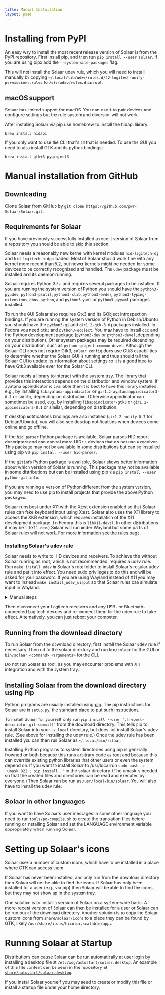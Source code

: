 ```yaml
---
title: Manual Installation
layout: page
---
```


# Installing from PyPI

An easy way to install the most recent release version of  Solaar is from the PyPI repository.
First install pip, and then run
`pip install --user solaar`.
If you are using pipx add the `--system-site-packages` flag.

This will not install the Solaar udev rule, which you will need to install manually by copying
`~/.local/lib/udev/rules.d/42-logitech-unify-permissions.rules`
to `/etc/udev/rules.d` as root.

## macOS support

Solaar has limited support for macOS. You can use it to pair devices and configure settings
but the rule system and diversion will not work.

After installing Solaar via pip use homebrew to install the hidapi library:
```
brew install hidapi
```
If you only want to use the CLI that's all that is needed. To use the GUI you need to also
install GTK and its python bindings:
```
brew install gtk+3 pygobject3
```

# Manual installation from GitHub

## Downloading

Clone Solaar from GitHub by `git clone https://github.com/pwr-Solaar/Solaar.git`.

## Requirements for Solaar

If you have previously successfully installed a recent version of Solaar from a repository
you should be able to skip this section.

Solaar needs a reasonably new kernel with kernel modules `hid-logitech-dj`
and `hid-logitech-hidpp` loaded.
Most of Solaar should work fine with any kernel more recent than 5.2,
but newer kernels might be needed for some devices to be correctly recognized and handled.
The `udev` package must be installed and its daemon running.

Solaar requires Python 3.7+ and requires several packages to be installed.
If you are running the system version of Python you should have the
`python3-pyudev`, `python3-psutil`, `python3-xlib`, `python3-evdev`, `python3-typing-extensions`, `dbus-python`,
and `python3-yaml` or `python3-pyyaml` packages installed.

To run the GUI Solaar also requires Gtk3 and its GObject introspection bindings.
If you are running the system version of Python
in Debian/Ubuntu you should have the
`python3-gi` and `gir1.2-gtk-3.0` packages installed.
In Fedora you need `gtk3` and `python3-gobject`.
You may have to install `gcc` and the Python development package (`python3-dev` or `python3-devel`,
depending on your distribution).
Other system packages may be required depending on your distribution, such as `python-gobject-common-devel`.
Although the Solaar CLI does not require Gtk3,
`solaar config` does use Gtk3 capabilities to determine whether the Solaar GUI is running
and thus should tell the Solaar GUI to update its information about settings
so it is a good idea to have Gtk3 available even for the Solaar CLI.

Solaar needs a library to interact with the system tray.
The library that provides this interaction depends on the distribution and window system.
If ayatana appindicator is available then it is best to have this library installed,
e.g., by installing `libayatana-appindicator` or `gir1.2-ayatanaappindicator3-0.1` or similar,
depending on distribution.
Otherwise appindicator can sometimes be used,
e.g., by installing `libappindicator-gtk3` or `gir1.2-appindicator3-0.1` or similar,
depending on distribution.

If desktop notifications bindings are also installed
(`gir1.2-notify-0.7` for Debian/Ubuntu),
you will also see desktop notifications when devices come online and go offline.

If the `hid_parser` Python package is available, Solaar parses HID report descriptors
and can control more HID++ devices that do not use a receiver.
This package may not be available in some distributions but can be installed using pip
via `pip install --user hid-parser`.

If the `gitinfo` Python package is available, Solaar shows better information
about which version of Solaar is running.
This package may not be available in some distributions but can be installed using pip
via `pip install --user python-git-info`.

If you are running a version of Python different from the system version,
you may need to use pip to install projects that provide the above Python packages.

Solaar runs best under X11 with the Xtest extension enabled so that Solaar rules can fake keyboard input using Xtest.
Solaar also uses the X11 library to access the XKB extension,
which requires installation of the X11 development package.
(In Fedora this is `libX11-devel`.  In other distributions it may be `libX11-dev`.)
Solaar will run under Wayland but some parts of Solaar rules will not work.
For more information see [the rules page](https://pwr-solaar.github.io/Solaar/rules).

### Installing Solaar's udev rule

Solaar needs to write to HID devices and receivers.
To achieve this without Solaar running as root, which is not recommended, requires a udev rule. Run `make install_udev` in Solaar's root folder to
install Solaar's regular udev rule and put it into effect.  You need sudo privileges to do this and will be asked for your password.  If you are using Wayland instead of X11 you may want to instead `make install_udev_uinput` so that Solaar rules can simulate input in Wayland.

<details>
  <summary>Manual steps</summary>

  You can install this rule manually by copying the file
  [`rules.d/42-logitech-unify-permissions.rules`](/rules.d/42-logitech-unify-permissions.rules) as root from Solaar repo
  to `/etc/udev/rules.d`.
  Let udev reload its rules by running
  `sudo udevadm control --reload-rules`.
</details>

Then disconnect your Logitech receivers and any USB- or Bluetooth-connected Logitech devices and
re-connect them for the udev rule to take effect.  Alternatively, you can just reboot your computer.

## Running from the download directory

To run Solaar from the download directory, first install the Solaar udev rule if necessary.
Then cd to the solaar directory and run `bin/solaar` for the GUI
or `bin/solaar <command> <arguments>` for the CLI.

Do not run Solaar as root, as you may encounter problems with X11 integration and with the system tray.

## Installing Solaar from the download directory using Pip

Python programs are usually installed using [pip][pip].
The pip instructions for Solaar are in `setup.py`, the standard place to put such instructions.

To install Solaar for yourself only run
`pip install --user '.[report-descriptor,git-commit]'`
from the download directory.
This tells pip to install Solaar into your `~/.local` directory, but does not install Solaar's udev rule.
(See above for installing the udev rule.)
Once the udev rule has been installed you can then run Solaar as `~/.local/bin/solaar`.

Installing Python programs to system directories using pip is generally frowned on both
because this runs arbitrary code as root and because this can override existing python libraries
that other users or even the system depend on. If you want to install Solaar to /usr/local run
`sudo bash -c 'umask 022 ; pip install .'` in the solaar directory.
(The umask is needed so that the created files and directories can be read and executed by everyone.)
Then Solaar can be run as `/usr/local/bin/solaar`.
You will also have to install the udev rule.

[pip]: https://en.wikipedia.org/wiki/Pip_(package_manager)

## Solaar in other languages

If you want to have Solaar's user messages in some other language you need to run
`tools/po-compile.sh` to create the translation files before running or installing Solaar
and set the LANGUAGE environment variable appropriately when running Solaar.

# Setting up Solaar's icons

Solaar uses a number of custom icons, which have to be installed in a place where GTK can access them.

If Solaar has never been installed, and only run from the download directory then Solaar will not be able to find the icons.
If Solaar has only been installed for a user (e.g., via pip) then Solaar will be able to find the icons,
but they may not show up in the system tray.

One solution is to install a version of Solaar on a system-wide basis.
A more-recent version of Solaar can then be installed for a user or Solaar can be run out of the download directory.
Another solution is to copy the Solaar custom icons from `share/solaar/icons` to a place they can be found by GTK,
likely `/usr/share/icons/hicolor/scalable/apps`.

# Running Solaar at Startup

Distributions can cause Solaar can be run automatically at user login by installing a desktop file at
`/etc/xdg/autostart/solaar.desktop`. An example of this file content can be seen in the repository at
[`share/autostart/solaar.desktop`](/share/autostart/solaar.desktop).

If you install Solaar yourself you may need to create or modify this file or install a startup file under your home directory.
